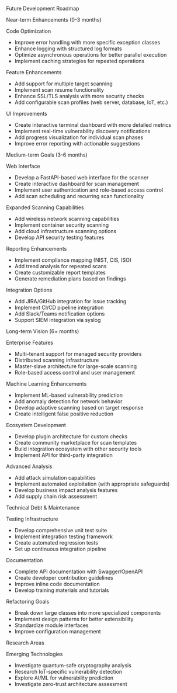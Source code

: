 Future Development Roadmap

Near-term Enhancements (0-3 months)

 Code Optimization
- Improve error handling with more specific exception classes
- Enhance logging with structured log formats
- Optimize asynchronous operations for better parallel execution
- Implement caching strategies for repeated operations

 Feature Enhancements
- Add support for multiple target scanning
- Implement scan resume functionality
- Enhance SSL/TLS analysis with more security checks
- Add configurable scan profiles (web server, database, IoT, etc.)

 UI Improvements
- Create interactive terminal dashboard with more detailed metrics
- Implement real-time vulnerability discovery notifications
- Add progress visualization for individual scan phases
- Improve error reporting with actionable suggestions

 Medium-term Goals (3-6 months)

 Web Interface
- Develop a FastAPI-based web interface for the scanner
- Create interactive dashboard for scan management
- Implement user authentication and role-based access control
- Add scan scheduling and recurring scan functionality

 Expanded Scanning Capabilities
- Add wireless network scanning capabilities
- Implement container security scanning
- Add cloud infrastructure scanning options
- Develop API security testing features

 Reporting Enhancements
- Implement compliance mapping (NIST, CIS, ISO)
- Add trend analysis for repeated scans
- Create customizable report templates
- Generate remediation plans based on findings

 Integration Options
- Add JIRA/GitHub integration for issue tracking
- Implement CI/CD pipeline integration
- Add Slack/Teams notification options
- Support SIEM integration via syslog

 Long-term Vision (6+ months)

Enterprise Features
- Multi-tenant support for managed security providers
- Distributed scanning infrastructure
- Master-slave architecture for large-scale scanning
- Role-based access control and user management

Machine Learning Enhancements
- Implement ML-based vulnerability prediction
- Add anomaly detection for network behavior
- Develop adaptive scanning based on target response
- Create intelligent false positive reduction

 Ecosystem Development
- Develop plugin architecture for custom checks
- Create community marketplace for scan templates
- Build integration ecosystem with other security tools
- Implement API for third-party integration

Advanced Analysis
- Add attack simulation capabilities
- Implement automated exploitation (with appropriate safeguards)
- Develop business impact analysis features
- Add supply chain risk assessment

 Technical Debt & Maintenance

 Testing Infrastructure
- Develop comprehensive unit test suite
- Implement integration testing framework
- Create automated regression tests
- Set up continuous integration pipeline

 Documentation
- Complete API documentation with Swagger/OpenAPI
- Create developer contribution guidelines
- Improve inline code documentation
- Develop training materials and tutorials

 Refactoring Goals
- Break down large classes into more specialized components
- Implement design patterns for better extensibility
- Standardize module interfaces
- Improve configuration management

 Research Areas

 Emerging Technologies
- Investigate quantum-safe cryptography analysis
- Research IoT-specific vulnerability detection
- Explore AI/ML for vulnerability prediction
- Investigate zero-trust architecture assessment
